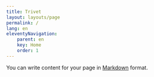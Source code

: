 ```yaml
---
title: Trivet
layout: layouts/page
permalink: /
lang: en
eleventyNavigation:
    parent: en
    key: Home
    order: 1
---
```

You can write content for your page in [Markdown](https://www.11ty.dev/docs/languages/markdown/) format.
